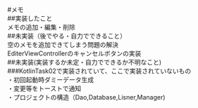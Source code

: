 #メモ  
##実装したこと  
メモの追加・編集・削除  
##未実装（後でやる・自力でできること）  
空のメモを追加できてしまう問題の解決  
EditerViewControllerのキャンセルボタンの実装  
##未実装(実装するか未定・自力でできるか不明なこと)  
###KotlinTask02で実装されていて、ここで実装されていないもの  
・初回起動時ダミーデータ生成  
・変更等をトーストで通知  
・プロジェクトの構造（Dao,Database,Lisner,Manager)  

